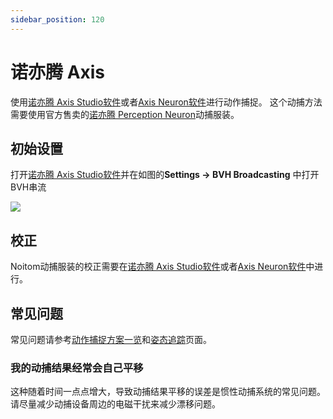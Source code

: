 ```yaml
---
sidebar_position: 120
---
```


# 诺亦腾 Axis

使用[诺亦腾 Axis Studio软件](https://neuronmocap.com/pages/axis-studio)或者[Axis Neuron软件](https://neuronmocap.com/pages/axis-neuron)进行动作捕捉。 这个动捕方法需要使用官方售卖的[诺亦腾 Perception Neuron](https://neuronmocap.com/)动捕服装。

## 初始设置

打开[诺亦腾 Axis Studio软件](https://neuronmocap.com/pages/axis-studio)并在如图的**Settings → BVH Broadcasting** 中打开BVH串流

![](/doc-img/en-noitom-1.png)

## 校正

Noitom动捕服装的校正需要在[诺亦腾 Axis Studio软件](https://neuronmocap.com/pages/axis-studio)或者[Axis Neuron软件](https://neuronmocap.com/pages/axis-neuron)中进行。

## 常见问题

常见问题请参考[动作捕捉方案一览](overview#FAQ)和[姿态追踪](body-tracking#FAQ)页面。

### 我的动捕结果经常会自己平移

这种随着时间一点点增大，导致动捕结果平移的误差是惯性动捕系统的常见问题。请尽量减少动捕设备周边的电磁干扰来减少漂移问题。
